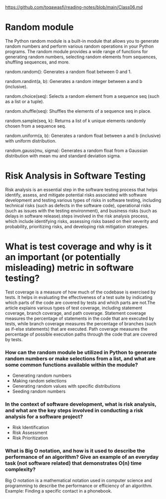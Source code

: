 https://github.com/toqawasfi/reading-notes/blob/main/Class06.md
# Random module 
The Python random module is a built-in module that allows you to generate random numbers and perform various random operations in your Python programs. The random module provides a wide range of functions for generating random numbers, selecting random elements from sequences, shuffling sequences, and more.

random.random(): Generates a random float between 0 and 1.

random.randint(a, b): Generates a random integer between a and b (inclusive).

random.choice(seq): Selects a random element from a sequence seq (such as a list or a tuple).

random.shuffle(seq): Shuffles the elements of a sequence seq in place.

random.sample(seq, k): Returns a list of k unique elements randomly chosen from a sequence seq.

random.uniform(a, b): Generates a random float between a and b (inclusive) with uniform distribution.

random.gauss(mu, sigma): Generates a random float from a Gaussian distribution with mean mu and standard deviation sigma.

# Risk Analysis in Software Testing
Risk analysis is an essential step in the software testing process that helps identify, assess, and mitigate potential risks associated with software development and testing.various types of risks in software testing, including technical risks (such as defects in the software code), operational risks (such as issues with the testing environment), and business risks (such as delays in software release).steps involved in the risk analysis process, which include identifying risks, assessing risks based on their severity and probability, prioritizing risks, and developing risk mitigation strategies.

# What is test coverage and why is it an important (or potentially misleading) metric in software testing?
Test coverage is a measure of how much of the codebase is exercised by tests. It helps in evaluating the effectiveness of a test suite by indicating which parts of the code are covered by tests and which parts are not.The article explains various types of test coverage, including statement coverage, branch coverage, and path coverage. Statement coverage measures the percentage of statements in the code that are executed by tests, while branch coverage measures the percentage of branches (such as if-else statements) that are executed. Path coverage measures the percentage of possible execution paths through the code that are covered by tests.



### How can the random module be utilized in Python to generate random numbers or make selections from a list, and what are some common functions available within the module?
- Generating random numbers
- Making random selections
- Generating random values with specific distributions
- Seeding random numbers

### In the context of software development, what is risk analysis, and what are the key steps involved in conducting a risk analysis for a software project?
 - Risk Identification
 - Risk Assessment
 - Risk Prioritization

 ### What is Big O notation, and how is it used to describe the performance of an algorithm? Give an example of an everyday task (not software related) that demonstrates O(n) time complexity?
 Big O notation is a mathematical notation used in computer science and programming to describe the performance or efficiency of an algorithm. Example: Finding a specific contact in a phonebook.